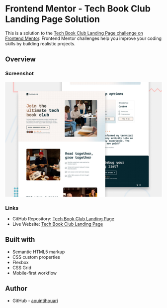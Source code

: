 # Frontend Mentor - Tech Book Club Landing Page Solution

This is a solution to the [Tech Book Club Landing Page challenge on Frontend Mentor](https://www.frontendmentor.io/challenges/tech-book-club-landing-page-fZQidjHU73). Frontend Mentor challenges help you improve your coding skills by building realistic projects.

## Overview

### Screenshot

![](./preview.jpg)

### Links

- GitHub Repository: [Tech Book Club Landing Page](https://github.com/aouintihouari/tech-book-club-landing-page)
- Live Website: [Tech Book Club Landing Page](https://aouintihouari.github.io/tech-book-club-landing-page/)

## Built with

- Semantic HTML5 markup
- CSS custom properties
- Flexbox
- CSS Grid
- Mobile-first workflow

## Author

- GitHub - [aouintihouari](https://github.com/aouintihouari)
